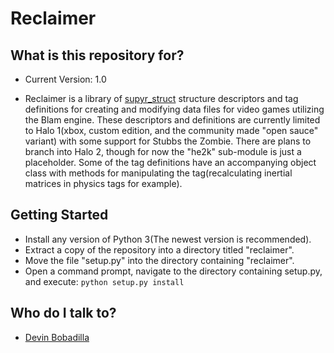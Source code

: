 # Reclaimer

## What is this repository for?

* Current Version: 1.0

* Reclaimer is a library of [supyr_struct](https://bitbucket.org/moses_of_egypt/supyr_struct) structure descriptors and tag definitions for creating and modifying data files for video games utilizing the Blam engine. These descriptors and definitions are currently limited to Halo 1(xbox, custom edition, and the community made "open sauce" variant) with some support for Stubbs the Zombie. There are plans to branch into Halo 2, though for now the "he2k" sub-module is just a placeholder. Some of the tag definitions have an accompanying object class with methods for manipulating the tag(recalculating inertial matrices in physics tags for example).

## Getting Started

* Install any version of Python 3(The newest version is recommended).
* Extract a copy of the repository into a directory titled "reclaimer".
* Move the file "setup.py" into the directory containing "reclaimer".
* Open a command prompt, navigate to the directory containing setup.py, and execute:
```python setup.py install```

## Who do I talk to?

* [Devin Bobadilla](mosesbobadilla@gmail.com)